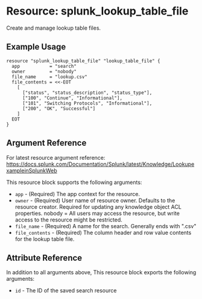 # Resource: splunk_lookup_table_file
Create and manage lookup table files.

## Example Usage
```
resource "splunk_lookup_table_file" "lookup_table_file" {
  app           = "search"
  owner         = "nobody"
  file_name     = "lookup.csv"
  file_contents = <<-EOT
    [
      ["status", "status_description", "status_type"],
      ["100", "Continue", "Informational"],
      ["101", "Switching Protocols", "Informational"],
      ["200", "OK", "Successful"]
    ]
  EOT
}
```

## Argument Reference
For latest resource argument reference: https://docs.splunk.com/Documentation/Splunk/latest/Knowledge/LookupexampleinSplunkWeb

This resource block supports the following arguments:
* `app` - (Required) The app context for the resource.
* `owner` - (Required) User name of resource owner. Defaults to the resource creator. Required for updating any knowledge object ACL properties. nobody = All users may access the resource, but write access to the resource might be restricted.
* `file_name` - (Required) A name for the search. Generally ends with ".csv"
* `file_contents` - (Required) The column header and row value contents for the lookup table file.

## Attribute Reference
In addition to all arguments above, This resource block exports the following arguments:

* `id` - The ID of the saved search resource
